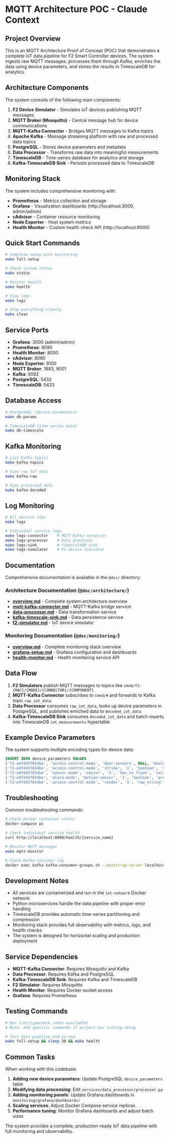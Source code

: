 # MQTT Architecture POC - Claude Context

## Project Overview

This is an MQTT Architecture Proof of Concept (POC) that demonstrates a complete IoT data pipeline for F2 Smart Controller devices. The system ingests raw MQTT messages, processes them through Kafka, enriches the data using device parameters, and stores the results in TimescaleDB for analytics.

## Architecture Components

The system consists of the following main components:

1. **F2 Device Simulator** - Simulates IoT devices publishing MQTT messages
2. **MQTT Broker (Mosquitto)** - Central message hub for device communications
3. **MQTT-Kafka Connector** - Bridges MQTT messages to Kafka topics
4. **Apache Kafka** - Message streaming platform with raw and processed data topics
5. **PostgreSQL** - Stores device parameters and metadata
6. **Data Processor** - Transforms raw data into meaningful measurements
7. **TimescaleDB** - Time-series database for analytics and storage
8. **Kafka-TimescaleDB Sink** - Persists processed data to TimescaleDB

## Monitoring Stack

The system includes comprehensive monitoring with:

- **Prometheus** - Metrics collection and storage
- **Grafana** - Visualization dashboards (http://localhost:3000, admin/admin)
- **cAdvisor** - Container resource monitoring
- **Node Exporter** - Host system metrics
- **Health Monitor** - Custom health check API (http://localhost:8000)

## Quick Start Commands

```bash
# Complete setup with monitoring
make full-setup

# Check system status
make status

# Monitor health
make health

# View logs
make logs

# Stop everything cleanly
make clean
```

## Service Ports

- **Grafana**: 3000 (admin/admin)
- **Prometheus**: 9090
- **Health Monitor**: 8000
- **cAdvisor**: 8080
- **Node Exporter**: 9100
- **MQTT Broker**: 1883, 9001
- **Kafka**: 9092
- **PostgreSQL**: 5432
- **TimescaleDB**: 5433

## Database Access

```bash
# PostgreSQL (device parameters)
make db-params

# TimescaleDB (time-series data)
make db-timescale
```

## Kafka Monitoring

```bash
# List Kafka topics
make kafka-topics

# View raw IoT data
make kafka-raw

# View processed data
make kafka-decoded
```

## Log Monitoring

```bash
# All service logs
make logs

# Individual service logs
make logs-connector    # MQTT-Kafka connector
make logs-processor    # Data processor
make logs-sink         # TimescaleDB sink
make logs-simulator    # F2 device simulator
```

## Documentation

Comprehensive documentation is available in the `@doc/` directory:

### Architecture Documentation (`@doc/architecture/`)

- **[overview.md](@doc/architecture/overview.md)** - Complete system architecture overview
- **[mqtt-kafka-connector.md](@doc/architecture/mqtt-kafka-connector.md)** - MQTT-Kafka bridge service
- **[data-processor.md](@doc/architecture/data-processor.md)** - Data transformation service
- **[kafka-timescale-sink.md](@doc/architecture/kafka-timescale-sink.md)** - Data persistence service
- **[f2-simulator.md](@doc/architecture/f2-simulator.md)** - IoT device simulator

### Monitoring Documentation (`@doc/monitoring/`)

- **[overview.md](@doc/monitoring/overview.md)** - Complete monitoring stack overview
- **[grafana-setup.md](@doc/monitoring/grafana-setup.md)** - Grafana configuration and dashboards
- **[health-monitor.md](@doc/monitoring/health-monitor.md)** - Health monitoring service API

## Data Flow

1. **F2 Simulators** publish MQTT messages to topics like `cmnd/f2-{MAC}/{MODE}/{CONNECTOR}/{COMPONENT}`
2. **MQTT-Kafka Connector** subscribes to `cmnd/#` and forwards to Kafka topic `raw_iot_data`
3. **Data Processor** consumes `raw_iot_data`, looks up device parameters in PostgreSQL, and publishes enriched data to `decoded_iot_data`
4. **Kafka-TimescaleDB Sink** consumes `decoded_iot_data` and batch-inserts into TimescaleDB `iot_measurements` hypertable

## Example Device Parameters

The system supports multiple encoding types for device data:

```sql
INSERT INTO device_parameters VALUES 
('f2-e4fd45f654be', 'access-control-mode', 'door-sensors', NULL, 'boolean_map', 'state', 1.0),
('f2-e4fd45f654be', 'access-control-mode', 'strike', '1', 'boolean', 'state', 1.0),
('f2-e4fd45f654be', 'sensor-mode', 'sensor', '3', 'hex_to_float', 'celsius', 0.1),
('f2-e4fd45f654be', 'alarm-mode', 'motion-sensor', '1', 'boolean', 'presence', 1.0),
('f2-e4fd45f654be', 'access-control-mode', 'reader', '1', 'raw_string', 'text', 1.0);
```

## Troubleshooting

Common troubleshooting commands:

```bash
# Check Docker container status
docker-compose ps

# Check individual service health
curl http://localhost:8000/health/{service_name}

# Monitor MQTT messages
make mqtt-monitor

# Check Kafka consumer lag
docker exec kafka kafka-consumer-groups.sh --bootstrap-server localhost:9092 --list
```

## Development Notes

- All services are containerized and run in the `iot-network` Docker network
- Python microservices handle the data pipeline with proper error handling
- TimescaleDB provides automatic time-series partitioning and compression
- Monitoring stack provides full observability with metrics, logs, and health checks
- The system is designed for horizontal scaling and production deployment

## Service Dependencies

- **MQTT-Kafka Connector**: Requires Mosquitto and Kafka
- **Data Processor**: Requires Kafka and PostgreSQL
- **Kafka-TimescaleDB Sink**: Requires Kafka and TimescaleDB
- **F2 Simulator**: Requires Mosquitto
- **Health Monitor**: Requires Docker socket access
- **Grafana**: Requires Prometheus

## Testing Commands

```bash
# Run lint/typecheck (when available)
# Note: Add specific commands if project has linting setup

# Test data pipeline end-to-end
make full-setup && sleep 30 && make health
```

## Common Tasks

When working with this codebase:

1. **Adding new device parameters**: Update PostgreSQL `device_parameters` table
2. **Modifying data processing**: Edit `services/data_processor/processor.py`
3. **Adding monitoring panels**: Update Grafana dashboards in `monitoring/grafana/dashboards/`
4. **Scaling services**: Adjust Docker Compose service replicas
5. **Performance tuning**: Monitor Grafana dashboards and adjust batch sizes

The system provides a complete, production-ready IoT data pipeline with full monitoring and observability.